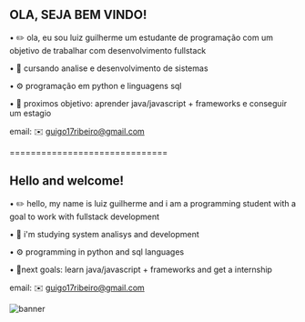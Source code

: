 OLA, SEJA BEM VINDO!
------------------------
• ✏️ ola, eu sou luiz guilherme um estudante de programação com um objetivo de trabalhar com desenvolvimento fullstack

• 📘 cursando analise e desenvolvimento de sistemas 

• ⚙️ programação em python e linguagens sql

• 📍 proximos objetivo: aprender java/javascript + frameworks e conseguir um estagio

email: ✉️ guigo17ribeiro@gmail.com

==============================

Hello and welcome!
-----------------------------
• ✏️ hello, my name is luiz guilherme and i am a programming student with a goal to work with fullstack development 

• 📘 i'm studying system analisys and development

• ⚙️ programming in python and sql languages 

• 📍next goals: learn java/javascript + frameworks and get a internship

email: ✉️ guigo17ribeiro@gmail.com

![banner](https://github.com/guigokw/guigokw/assets/156839451/684e397f-6547-4374-b803-80d8ed939882)
